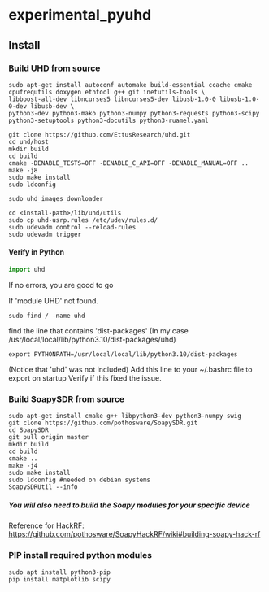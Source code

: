# experimental_pyuhd
## Install

### Build UHD from source
```
sudo apt-get install autoconf automake build-essential ccache cmake cpufrequtils doxygen ethtool g++ git inetutils-tools \
libboost-all-dev libncurses5 libncurses5-dev libusb-1.0-0 libusb-1.0-0-dev libusb-dev \
python3-dev python3-mako python3-numpy python3-requests python3-scipy python3-setuptools python3-docutils python3-ruamel.yaml

git clone https://github.com/EttusResearch/uhd.git
cd uhd/host
mkdir build
cd build
cmake -DENABLE_TESTS=OFF -DENABLE_C_API=OFF -DENABLE_MANUAL=OFF ..
make -j8
sudo make install
sudo ldconfig

sudo uhd_images_downloader

cd <install-path>/lib/uhd/utils
sudo cp uhd-usrp.rules /etc/udev/rules.d/
sudo udevadm control --reload-rules
sudo udevadm trigger
```
#### Verify in Python
```Python
import uhd
```
If no errors, you are good to go

If 'module UHD' not found.
```
sudo find / -name uhd
```
find the line that contains 'dist-packages' (In my case /usr/local/local/lib/python3.10/dist-packages/uhd)
```
export PYTHONPATH=/usr/local/local/lib/python3.10/dist-packages 
```
(Notice that 'uhd' was not included)
Add this line to your ~/.bashrc file to export on startup
Verify if this fixed the issue.

### Build SoapySDR from source
```
sudo apt-get install cmake g++ libpython3-dev python3-numpy swig
git clone https://github.com/pothosware/SoapySDR.git
cd SoapySDR
git pull origin master
mkdir build
cd build
cmake ..
make -j4
sudo make install
sudo ldconfig #needed on debian systems
SoapySDRUtil --info
```
##### You will also need to build the Soapy modules for your specific device
Reference for HackRF: https://github.com/pothosware/SoapyHackRF/wiki#building-soapy-hack-rf

### PIP install required python modules
```
sudo apt install python3-pip
pip install matplotlib scipy
```

